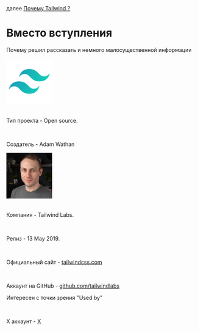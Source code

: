 <div>
далее
<a href="01.md">
Почему Tailwind ?
</a>
</div>

<h1>Вместо вступления</h1>

<p>Почему решил рассказать и немного малосущественной информации</p>

<div>
<img src="./../logo.png" width="120" height="120"/>
</div>

<br/>

<div>

Тип проекта - Open source.

<br/>

Создатель - Adam Wathan

<div>
<img src="./../adam.jpg" width="120" height="120"/>
</div>

<br/>

Компания - Tailwind Labs.

<br/>

Релиз - 13 May 2019.

<br/>

Официальный сайт - <a href="https://tailwindcss.com/">tailwindcss.com</a>

<br/>

Аккаунт на GitHub - <a href="https://github.com/tailwindlabs">github.com/tailwindlabs</a>

Интересен с точки зрения "Used by"

<br/>

X аккаунт - <a href="https://x.com/tailwindcss">X</a>

</div>
